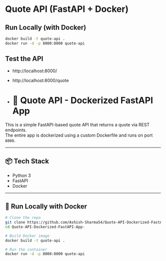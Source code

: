 # Quote API (FastAPI + Docker)

## Run Locally (with Docker)
```bash
docker build -t quote-api .
docker run -d -p 8000:8000 quote-api
```

## Test the API
- http://localhost:8000/
- http://localhost:8000/quote

- # 🚀 Quote API - Dockerized FastAPI App

This is a simple FastAPI-based quote API that returns a quote via REST endpoints.  
The entire app is dockerized using a custom Dockerfile and runs on port `8000`.

---

## 📦 Tech Stack

- Python 3
- FastAPI
- Docker

---

## 🚀 Run Locally with Docker

```bash
# Clone the repo
git clone https://github.com/Ashish-Sharma54/Quote-API-Dockerized-FastAPI-App-.git
cd Quote-API-Dockerized-FastAPI-App-

# Build Docker image
docker build -t quote-api .

# Run the container
docker run -d -p 8000:8000 quote-api

